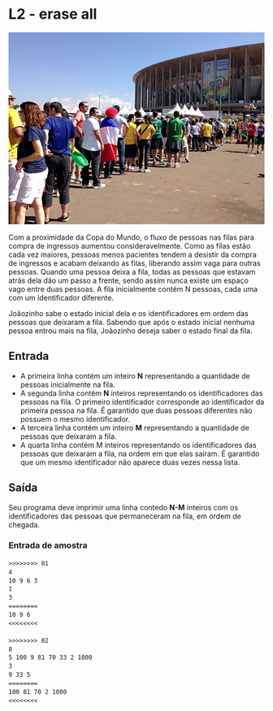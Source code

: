 # L2 - erase all

![_](cover.jpg)

Com a proximidade da Copa do Mundo, o fluxo de pessoas nas filas para compra de ingressos aumentou consideravelmente. Como as filas estão cada vez maiores, pessoas menos pacientes tendem a desistir da compra de ingressos e acabam deixando as filas, liberando assim vaga para outras pessoas. Quando uma pessoa deixa a fila, todas as pessoas que estavam atrás dela dão um passo a frente, sendo assim nunca existe um espaço vago entre duas pessoas. A fila inicialmente contém N pessoas, cada uma com um identificador diferente.

Joãozinho sabe o estado inicial dela e os identificadores em ordem das pessoas que deixaram a fila. Sabendo que após o estado inicial nenhuma pessoa entrou mais na fila, Joãozinho deseja saber o estado final da fila.

## Entrada

- A primeira linha contém um inteiro **N** representando a quantidade de pessoas inicialmente na fila. 
- A segunda linha contém **N** inteiros representando os identificadores das pessoas na fila. O primeiro identificador corresponde ao identificador da primeira pessoa na fila. É garantido que duas pessoas diferentes não possuem o mesmo identificador. 
- A terceira linha contém um inteiro **M** representando a quantidade de pessoas que deixaram a fila. 
- A quarta linha contém M inteiros representando os identificadores das pessoas que deixaram a fila, na ordem em que elas saíram. É garantido que um mesmo identificador não aparece duas vezes nessa lista.

## Saída

Seu programa deve imprimir uma linha contedo **N-M** inteiros com os identificadores das pessoas que permaneceram na fila, em ordem de chegada.

### Entrada de amostra

```txt
>>>>>>>> 01
4
10 9 6 3
1
3
========
10 9 6 
<<<<<<<<

>>>>>>>> 02
8
5 100 9 81 70 33 2 1000
3
9 33 5
========
100 81 70 2 1000 
<<<<<<<<
```
